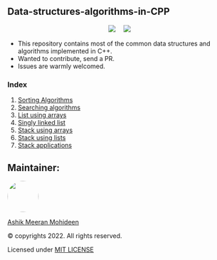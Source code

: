## Data-structures-algorithms-in-CPP

<p align="center">
  <img src="https://img.shields.io/badge/Language-C%2B%2B-informational">&emsp;
  <img src="https://img.shields.io/badge/License-MIT-success?style=flat-square">
</p>

- This repository contains most of the common data structures and algorithms implemented in C++.
- Wanted to contribute, send a PR.
- Issues are warmly welcomed.

### Index
1. [Sorting Algorithms](https://github.com/ASHIK11ab/Data-structures-algorithms-in-CPP/tree/sorting-algorithms)
1. [Searching algorithms](https://github.com/ASHIK11ab/Data-structures-algorithms-in-CPP/tree/searching-algorithms)
1. [List using arrays](https://github.com/ASHIK11ab/Data-structures-algorithms-in-CPP/tree/list-using-arrays)
1. [Singly linked list](https://github.com/ASHIK11ab/Data-structures-algorithms-in-CPP/tree/singly-linked-list)
1. [Stack using arrays](https://github.com/ASHIK11ab/Data-structures-algorithms-in-CPP/tree/stack-using-arrays)
1. [Stack using lists](https://github.com/ASHIK11ab/Data-structures-algorithms-in-CPP/tree/stack-using-lists)
1. [Stack applications](https://github.com/ASHIK11ab/Data-structures-algorithms-in-CPP/tree/stack-applications)

## Maintainer:
<a href="https://www.linkedin.com/in/ashik-meeran-mohideen">
  <img style="border-radius: 50px" src="https://avatars2.githubusercontent.com/u/58099865?s=460&u=dc835e2281a9265edf2b48059f1c8151be89a1b1&v=4" width="70px" height = "70px"> 
</a> 

[Ashik Meeran Mohideen](https://www.linkedin.com/in/ashik-meeran-mohideen)

&copy; copyrights 2022. All rights reserved.

Licensed under [MIT LICENSE](https://github.com/ASHIK11ab/Data-structures-algorithms-in-CPP/blob/main/LICENSE)
